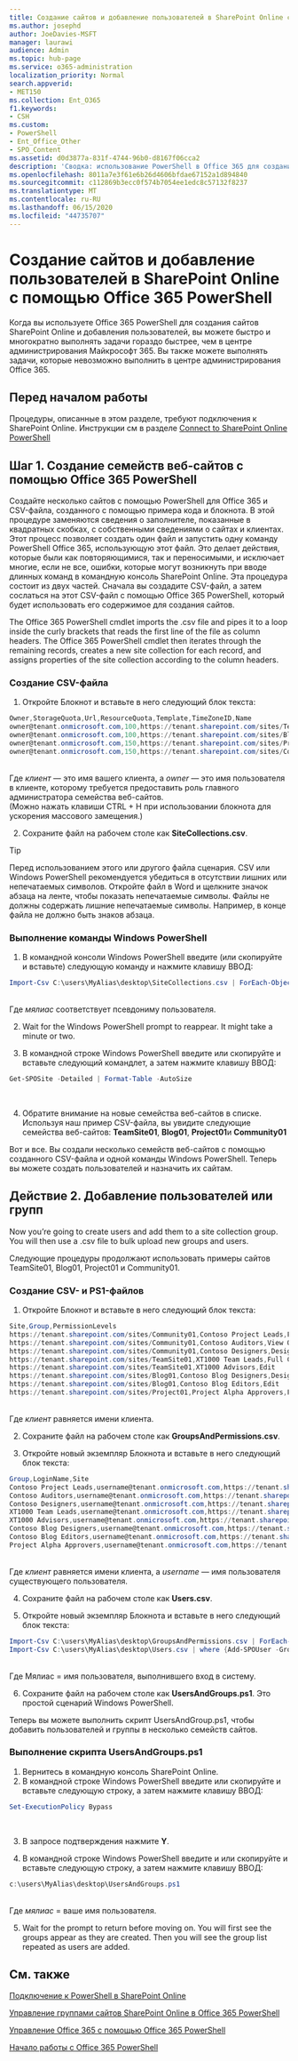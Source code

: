 ```yaml
---
title: Создание сайтов и добавление пользователей в SharePoint Online с помощью Office 365 PowerShell
ms.author: josephd
author: JoeDavies-MSFT
manager: laurawi
audience: Admin
ms.topic: hub-page
ms.service: o365-administration
localization_priority: Normal
search.appverid:
- MET150
ms.collection: Ent_O365
f1.keywords:
- CSH
ms.custom:
- PowerShell
- Ent_Office_Other
- SPO_Content
ms.assetid: d0d3877a-831f-4744-96b0-d8167f06cca2
description: 'Сводка: использование PowerShell в Office 365 для создания новых сайтов SharePoint Online и добавления пользователей и групп на эти сайты.'
ms.openlocfilehash: 8011a7e3f61e6b26d4606bfdae67152a1d894840
ms.sourcegitcommit: c112869b3ecc0f574b7054ee1edc8c57132f8237
ms.translationtype: MT
ms.contentlocale: ru-RU
ms.lasthandoff: 06/15/2020
ms.locfileid: "44735707"
---
```

# <a name="create-sharepoint-online-sites-and-add-users-with-office-365-powershell"></a>Создание сайтов и добавление пользователей в SharePoint Online с помощью Office 365 PowerShell

Когда вы используете Office 365 PowerShell для создания сайтов SharePoint Online и добавления пользователей, вы можете быстро и многократно выполнять задачи гораздо быстрее, чем в центре администрирования Майкрософт 365. Вы также можете выполнять задачи, которые невозможно выполнить в центре администрирования Office 365. 

## <a name="before-you-begin"></a>Перед началом работы

Процедуры, описанные в этом разделе, требуют подключения к SharePoint Online. Инструкции см в разделе [Connect to SharePoint Online PowerShell](https://docs.microsoft.com/powershell/sharepoint/sharepoint-online/connect-sharepoint-online?view=sharepoint-ps)

## <a name="step-1-create-new-site-collections-using-office-365-powershell"></a>Шаг 1. Создание семейств веб-сайтов с помощью Office 365 PowerShell

Создайте несколько сайтов с помощью PowerShell для Office 365 и CSV-файла, созданного с помощью примера кода и блокнота. В этой процедуре заменяются сведения о заполнителе, показанные в квадратных скобках, с собственными сведениями о сайтах и клиентах. Этот процесс позволяет создать один файл и запустить одну команду PowerShell Office 365, использующую этот файл. Это делает действия, которые были как повторяющимися, так и переносимыми, и исключает многие, если не все, ошибки, которые могут возникнуть при вводе длинных команд в командную консоль SharePoint Online. Эта процедура состоит из двух частей. Сначала вы создадите CSV-файл, а затем сослаться на этот CSV-файл с помощью Office 365 PowerShell, который будет использовать его содержимое для создания сайтов.

The Office 365 PowerShell cmdlet imports the .csv file and pipes it to a loop inside the curly brackets that reads the first line of the file as column headers. The Office 365 PowerShell cmdlet then iterates through the remaining records, creates a new site collection for each record, and assigns properties of the site collection according to the column headers.

### <a name="create-a-csv-file"></a>Создание CSV-файла

1. Откройте Блокнот и вставьте в него следующий блок текста:<br/>

```powershell
Owner,StorageQuota,Url,ResourceQuota,Template,TimeZoneID,Name
owner@tenant.onmicrosoft.com,100,https://tenant.sharepoint.com/sites/TeamSite01,25,EHS#1,10,Contoso Team Site
owner@tenant.onmicrosoft.com,100,https://tenant.sharepoint.com/sites/Blog01,25,BLOG#0,10,Contoso Blog
owner@tenant.onmicrosoft.com,150,https://tenant.sharepoint.com/sites/Project01,25,PROJECTSITE#0,10,Project Alpha
owner@tenant.onmicrosoft.com,150,https://tenant.sharepoint.com/sites/Community01,25,COMMUNITY#0,10,Community Site
```
<br/>Где *клиент* — это имя вашего клиента, а *owner* — это имя пользователя в клиенте, которому требуется предоставить роль главного администратора семейства веб-сайтов.<br/>(Можно нажать клавиши CTRL + H при использовании блокнота для ускорения массового замещения.)<br/>

2. Сохраните файл на рабочем столе как **SiteCollections.csv**.<br/>

> [!TIP]
> Перед использованием этого или другого файла сценария. CSV или Windows PowerShell рекомендуется убедиться в отсутствии лишних или непечатаемых символов. Откройте файл в Word и щелкните значок абзаца на ленте, чтобы показать непечатаемые символы. Файлы не должны содержать лишние непечатаемые символы. Например, в конце файла не должно быть знаков абзаца.

### <a name="run-the-windows-powershell-command"></a>Выполнение команды Windows PowerShell

1. В командной консоли Windows PowerShell введите (или скопируйте и вставьте) следующую команду и нажмите клавишу ВВОД:<br/>
```powershell
Import-Csv C:\users\MyAlias\desktop\SiteCollections.csv | ForEach-Object {New-SPOSite -Owner $_.Owner -StorageQuota $_.StorageQuota -Url $_.Url -NoWait -ResourceQuota $_.ResourceQuota -Template $_.Template -TimeZoneID $_.TimeZoneID -Title $_.Name}
```
<br/>Где *мялиас* соответствует псевдониму пользователя.<br/>

2. Wait for the Windows PowerShell prompt to reappear. It might take a minute or two.<br/>

3. В командной строке Windows PowerShell введите или скопируйте и вставьте следующий командлет, а затем нажмите клавишу ВВОД:<br/>

```powershell
Get-SPOSite -Detailed | Format-Table -AutoSize
```
<br/>

4. Обратите внимание на новые семейства веб-сайтов в списке. Используя наш пример CSV-файла, вы увидите следующие семейства веб-сайтов: **TeamSite01**, **Blog01**, **Project01**и **Community01**

Вот и все. Вы создали несколько семейств веб-сайтов с помощью созданного CSV-файла и одной команды Windows PowerShell. Теперь вы можете создать пользователей и назначить их сайтам.

## <a name="step-2-add-users-and-groups"></a>Действие 2. Добавление пользователей или групп

Now you’re going to create users and add them to a site collection group. You will then use a .csv file to bulk upload new groups and users.

Следующие процедуры продолжают использовать примеры сайтов TeamSite01, Blog01, Project01 и Community01.

### <a name="create-csv-and-ps1-files"></a>Создание CSV- и PS1-файлов

1. Откройте Блокнот и вставьте в него следующий блок текста:<br/>

```powershell
Site,Group,PermissionLevels
https://tenant.sharepoint.com/sites/Community01,Contoso Project Leads,Full Control
https://tenant.sharepoint.com/sites/Community01,Contoso Auditors,View Only
https://tenant.sharepoint.com/sites/Community01,Contoso Designers,Design
https://tenant.sharepoint.com/sites/TeamSite01,XT1000 Team Leads,Full Control
https://tenant.sharepoint.com/sites/TeamSite01,XT1000 Advisors,Edit
https://tenant.sharepoint.com/sites/Blog01,Contoso Blog Designers,Design
https://tenant.sharepoint.com/sites/Blog01,Contoso Blog Editors,Edit
https://tenant.sharepoint.com/sites/Project01,Project Alpha Approvers,Full Control
```
<br/>Где *клиент* равняется имени клиента.<br/>

2. Сохраните файл на рабочем столе как **GroupsAndPermissions.csv**.<br/>

3. Откройте новый экземпляр Блокнота и вставьте в него следующий блок текста:<br/>

```powershell
Group,LoginName,Site
Contoso Project Leads,username@tenant.onmicrosoft.com,https://tenant.sharepoint.com/sites/Community01
Contoso Auditors,username@tenant.onmicrosoft.com,https://tenant.sharepoint.com/sites/Community01
Contoso Designers,username@tenant.onmicrosoft.com,https://tenant.sharepoint.com/sites/Community01
XT1000 Team Leads,username@tenant.onmicrosoft.com,https://tenant.sharepoint.com/sites/TeamSite01
XT1000 Advisors,username@tenant.onmicrosoft.com,https://tenant.sharepoint.com/sites/TeamSite01
Contoso Blog Designers,username@tenant.onmicrosoft.com,https://tenant.sharepoint.com/sites/Blog01
Contoso Blog Editors,username@tenant.onmicrosoft.com,https://tenant.sharepoint.com/sites/Blog01
Project Alpha Approvers,username@tenant.onmicrosoft.com,https://tenant.sharepoint.com/sites/Project01
```
<br/>Где *клиент* равняется имени клиента, а *username* — имя пользователя существующего пользователя.<br/>

4. Сохраните файл на рабочем столе как **Users.csv**.<br/>

5. Откройте новый экземпляр Блокнота и вставьте в него следующий блок текста:<br/>

```powershell
Import-Csv C:\users\MyAlias\desktop\GroupsAndPermissions.csv | ForEach-Object {New-SPOSiteGroup -Group $_.Group -PermissionLevels $_.PermissionLevels -Site $_.Site}
Import-Csv C:\users\MyAlias\desktop\Users.csv | where {Add-SPOUser -Group $_.Group –LoginName $_.LoginName -Site $_.Site}
```
<br/>Где Мялиас = имя пользователя, выполнившего вход в систему.<br/>

6. Сохраните файл на рабочем столе как **UsersAndGroups.ps1**. Это простой сценарий Windows PowerShell.

Теперь вы можете выполнить скрипт UsersAndGroup.ps1, чтобы добавить пользователей и группы в несколько семейств сайтов.

### <a name="run-usersandgroupsps1-script"></a>Выполнение скрипта UsersAndGroups.ps1

1. Вернитесь в командную консоль SharePoint Online.<br/>
2. В командной строке Windows PowerShell введите или скопируйте и вставьте следующую строку, а затем нажмите клавишу ВВОД:<br/>
```powershell
Set-ExecutionPolicy Bypass
```
<br/>

3. В запросе подтверждения нажмите **Y**.<br/>

4. В командной строке Windows PowerShell введите и или скопируйте и вставьте следующую строку, а затем нажмите клавишу ВВОД:<br/>

```powershell
c:\users\MyAlias\desktop\UsersAndGroups.ps1
```
<br/>Где *мялиас* = ваше имя пользователя.<br/>

5. Wait for the prompt to return before moving on. You will first see the groups appear as they are created. Then you will see the group list repeated as users are added.

## <a name="see-also"></a>См. также

[Подключение к PowerShell в SharePoint Online](https://docs.microsoft.com/powershell/sharepoint/sharepoint-online/connect-sharepoint-online?view=sharepoint-ps)

[Управление группами сайтов SharePoint Online в Office 365 PowerShell](manage-sharepoint-site-groups-with-powershell.md)

[Управление Office 365 с помощью Office 365 PowerShell](manage-office-365-with-office-365-powershell.md)
  
[Начало работы с Office 365 PowerShell](getting-started-with-office-365-powershell.md)

